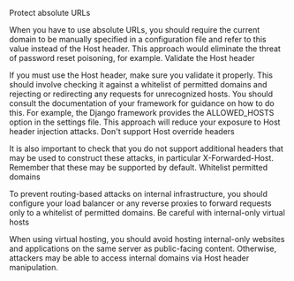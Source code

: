 Protect absolute URLs

When you have to use absolute URLs, you should require the current domain to be manually specified in a configuration file and refer to this value instead of the Host header. This approach would eliminate the threat of password reset poisoning, for example.
Validate the Host header

If you must use the Host header, make sure you validate it properly. This should involve checking it against a whitelist of permitted domains and rejecting or redirecting any requests for unrecognized hosts. You should consult the documentation of your framework for guidance on how to do this. For example, the Django framework provides the ALLOWED_HOSTS option in the settings file. This approach will reduce your exposure to Host header injection attacks.
Don't support Host override headers

It is also important to check that you do not support additional headers that may be used to construct these attacks, in particular X-Forwarded-Host. Remember that these may be supported by default.
Whitelist permitted domains

To prevent routing-based attacks on internal infrastructure, you should configure your load balancer or any reverse proxies to forward requests only to a whitelist of permitted domains.
Be careful with internal-only virtual hosts

When using virtual hosting, you should avoid hosting internal-only websites and applications on the same server as public-facing content. Otherwise, attackers may be able to access internal domains via Host header manipulation. 